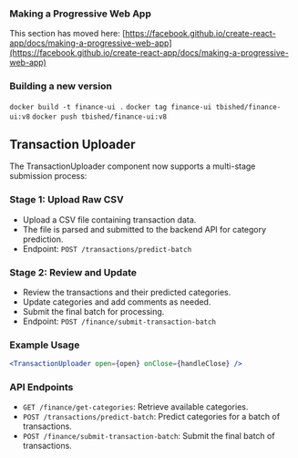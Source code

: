 ### Making a Progressive Web App

This section has moved here: [https://facebook.github.io/create-react-app/docs/making-a-progressive-web-app](https://facebook.github.io/create-react-app/docs/making-a-progressive-web-app)

### Building a new version

```docker build -t finance-ui .```
```docker tag finance-ui tbished/finance-ui:v8```
```docker push tbished/finance-ui:v8```

## Transaction Uploader

The TransactionUploader component now supports a multi-stage submission process:

### Stage 1: Upload Raw CSV
- Upload a CSV file containing transaction data.
- The file is parsed and submitted to the backend API for category prediction.
- Endpoint: `POST /transactions/predict-batch`

### Stage 2: Review and Update
- Review the transactions and their predicted categories.
- Update categories and add comments as needed.
- Submit the final batch for processing.
- Endpoint: `POST /finance/submit-transaction-batch`

### Example Usage
```jsx
<TransactionUploader open={open} onClose={handleClose} />
```

### API Endpoints
- `GET /finance/get-categories`: Retrieve available categories.
- `POST /transactions/predict-batch`: Predict categories for a batch of transactions.
- `POST /finance/submit-transaction-batch`: Submit the final batch of transactions.
